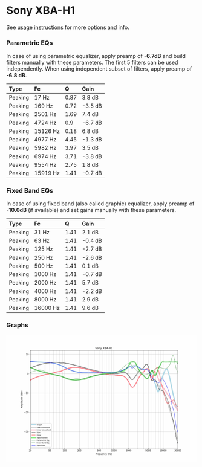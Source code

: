 # Sony XBA-H1
See [usage instructions](https://github.com/jaakkopasanen/AutoEq#usage) for more options and info.

### Parametric EQs
In case of using parametric equalizer, apply preamp of **-6.7dB** and build filters manually
with these parameters. The first 5 filters can be used independently.
When using independent subset of filters, apply preamp of **-6.8 dB**.

| Type    | Fc       |    Q | Gain    |
|:--------|:---------|:-----|:--------|
| Peaking | 17 Hz    | 0.87 | 3.8 dB  |
| Peaking | 169 Hz   | 0.72 | -3.5 dB |
| Peaking | 2501 Hz  | 1.69 | 7.4 dB  |
| Peaking | 4724 Hz  | 0.9  | -6.7 dB |
| Peaking | 15126 Hz | 0.18 | 6.8 dB  |
| Peaking | 4977 Hz  | 4.45 | -1.3 dB |
| Peaking | 5982 Hz  | 3.97 | 3.5 dB  |
| Peaking | 6974 Hz  | 3.71 | -3.8 dB |
| Peaking | 9554 Hz  | 2.75 | 1.8 dB  |
| Peaking | 15919 Hz | 1.41 | -0.7 dB |

### Fixed Band EQs
In case of using fixed band (also called graphic) equalizer, apply preamp of **-10.0dB**
(if available) and set gains manually with these parameters.

| Type    | Fc       |    Q | Gain    |
|:--------|:---------|:-----|:--------|
| Peaking | 31 Hz    | 1.41 | 2.1 dB  |
| Peaking | 63 Hz    | 1.41 | -0.4 dB |
| Peaking | 125 Hz   | 1.41 | -2.7 dB |
| Peaking | 250 Hz   | 1.41 | -2.6 dB |
| Peaking | 500 Hz   | 1.41 | 0.1 dB  |
| Peaking | 1000 Hz  | 1.41 | -0.7 dB |
| Peaking | 2000 Hz  | 1.41 | 5.7 dB  |
| Peaking | 4000 Hz  | 1.41 | -2.2 dB |
| Peaking | 8000 Hz  | 1.41 | 2.9 dB  |
| Peaking | 16000 Hz | 1.41 | 9.6 dB  |

### Graphs
![](./Sony%20XBA-H1.png)